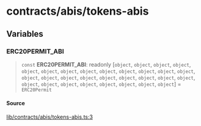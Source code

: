 # contracts/abis/tokens-abis

## Variables

### ERC20PERMIT\_ABI

> `const` **ERC20PERMIT\_ABI**: readonly [`object`, `object`, `object`, `object`, `object`, `object`, `object`, `object`, `object`, `object`, `object`, `object`, `object`, `object`, `object`, `object`, `object`, `object`, `object`, `object`, `object`, `object`, `object`, `object`, `object`, `object`, `object`, `object`, `object`, `object`] = `ERC20Permit`

#### Source

[lib/contracts/abis/tokens-abis.ts:3](https://github.com/PufferFinance/puffer-sdk/blob/cbf6163a8a17b3c450cff07d167e090f549dc689/lib/contracts/abis/tokens-abis.ts#L3)
